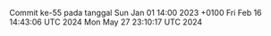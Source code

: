 Commit ke-55 pada tanggal Sun Jan 01 14:00 2023 +0100
Fri Feb 16 14:43:06 UTC 2024
Mon May 27 23:10:17 UTC 2024
